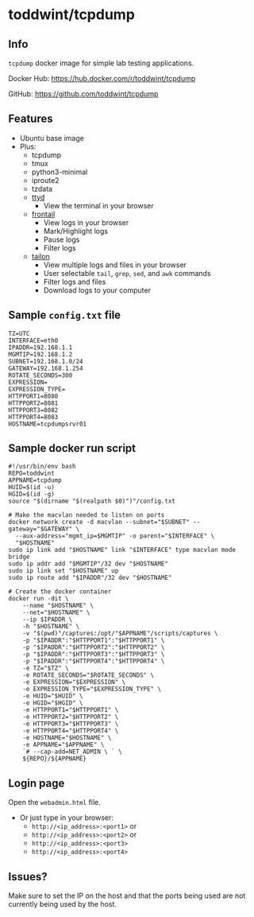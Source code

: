# toddwint/tcpdump

## Info

`tcpdump` docker image for simple lab testing applications.

Docker Hub: <https://hub.docker.com/r/toddwint/tcpdump>

GitHub: <https://github.com/toddwint/tcpdump>


## Features

- Ubuntu base image
- Plus:
  - tcpdump
  - tmux
  - python3-minimal
  - iproute2
  - tzdata
  - [ttyd](https://github.com/tsl0922/ttyd)
    - View the terminal in your browser
  - [frontail](https://github.com/mthenw/frontail)
    - View logs in your browser
    - Mark/Highlight logs
    - Pause logs
    - Filter logs
  - [tailon](https://github.com/gvalkov/tailon)
    - View multiple logs and files in your browser
    - User selectable `tail`, `grep`, `sed`, and `awk` commands
    - Filter logs and files
    - Download logs to your computer


## Sample `config.txt` file

```
TZ=UTC
INTERFACE=eth0
IPADDR=192.168.1.1
MGMTIP=192.168.1.2
SUBNET=192.168.1.0/24
GATEWAY=192.168.1.254
ROTATE_SECONDS=300
EXPRESSION=
EXPRESSION_TYPE=
HTTPPORT1=8080
HTTPPORT2=8081
HTTPPORT3=8082
HTTPPORT4=8083
HOSTNAME=tcpdumpsrvr01
```


## Sample docker run script

```
#!/usr/bin/env bash
REPO=toddwint
APPNAME=tcpdump
HUID=$(id -u)
HGID=$(id -g)
source "$(dirname "$(realpath $0)")"/config.txt

# Make the macvlan needed to listen on ports
docker network create -d macvlan --subnet="$SUBNET" --gateway="$GATEWAY" \
  --aux-address="mgmt_ip=$MGMTIP" -o parent="$INTERFACE" \
  "$HOSTNAME"
sudo ip link add "$HOSTNAME" link "$INTERFACE" type macvlan mode bridge
sudo ip addr add "$MGMTIP"/32 dev "$HOSTNAME"
sudo ip link set "$HOSTNAME" up
sudo ip route add "$IPADDR"/32 dev "$HOSTNAME"

# Create the docker container
docker run -dit \
    --name "$HOSTNAME" \
    --net="$HOSTNAME" \
    --ip $IPADDR \
    -h "$HOSTNAME" \
    -v "$(pwd)"/captures:/opt/"$APPNAME"/scripts/captures \
    -p "$IPADDR":"$HTTPPORT1":"$HTTPPORT1" \
    -p "$IPADDR":"$HTTPPORT2":"$HTTPPORT2" \
    -p "$IPADDR":"$HTTPPORT3":"$HTTPPORT3" \
    -p "$IPADDR":"$HTTPPORT4":"$HTTPPORT4" \
    -e TZ="$TZ" \
    -e ROTATE_SECONDS="$ROTATE_SECONDS" \
    -e EXPRESSION="$EXPRESSION" \
    -e EXPRESSION_TYPE="$EXPRESSION_TYPE" \
    -e HUID="$HUID" \
    -e HGID="$HGID" \
    -e HTTPPORT1="$HTTPPORT1" \
    -e HTTPPORT2="$HTTPPORT2" \
    -e HTTPPORT3="$HTTPPORT3" \
    -e HTTPPORT4="$HTTPPORT4" \
    -e HOSTNAME="$HOSTNAME" \
    -e APPNAME="$APPNAME" \
    `# --cap-add=NET_ADMIN \ ` \
    ${REPO}/${APPNAME}
```


## Login page

Open the `webadmin.html` file.

- Or just type in your browser: 
  - `http://<ip_address>:<port1>` or
  - `http://<ip_address>:<port2>` or
  - `http://<ip_address>:<port3>`
  - `http://<ip_address>:<port4>`


## Issues?

Make sure to set the IP on the host and that the ports being used are not currently being used by the host.
